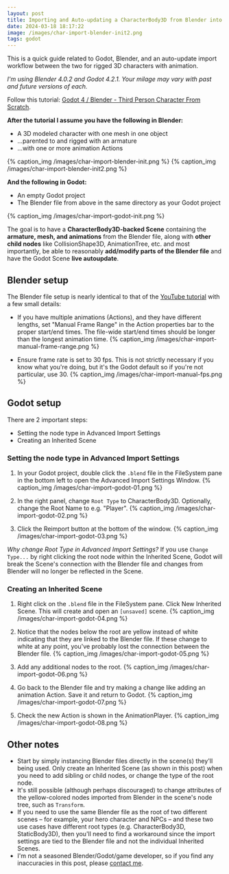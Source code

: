 ```yaml
---
layout: post
title: Importing and Auto-updating a CharacterBody3D from Blender into Godot 
date: 2024-03-18 18:17:22
image: /images/char-import-blender-init2.png
tags: godot
---
```


This is a quick guide related to Godot, Blender, and an auto-update import workflow between the two for rigged 3D characters with animation.

_I'm using Blender 4.0.2 and Godot 4.2.1. Your milage may vary with past and future versions of each._

Follow this tutorial: [Godot 4 / Blender - Third Person Character From Scratch](https://www.youtube.com/watch?v=VasHZZyPpYU).

**After the tutorial I assume you have the following in Blender:**

- A 3D modeled character with one mesh in one object
- ...parented to and rigged with an armature
- ...with one or more animation Actions

{% caption_img /images/char-import-blender-init.png %}
{% caption_img /images/char-import-blender-init2.png %}

**And the following in Godot:**

- An empty Godot project
- The Blender file from above in the same directory as your Godot project

{% caption_img /images/char-import-godot-init.png %}

The goal is to have a **CharacterBody3D-backed Scene** containing the **armature, mesh, and animations** from the Blender file, along with **other child nodes** like CollisionShape3D, AnimationTree, etc. and most importantly, be able to reasonably **add/modify parts of the Blender file** and have the Godot Scene **live autoupdate**.

## Blender setup

The Blender file setup is nearly identical to that of the [YouTube tutorial](https://www.youtube.com/watch?v=VasHZZyPpYU) with a few small details:

- If you have multiple animations (Actions), and they have different lengths, set "Manual Frame Range" in the Action properties bar to the proper start/end times. The file-wide start/end times should be longer than the longest animation time.
    {% caption_img /images/char-import-manual-frame-range.png %}

- Ensure frame rate is set to 30 fps. This is not strictly necessary if you know what you're doing, but it's the Godot default so if you're not particular, use 30.
    {% caption_img /images/char-import-manual-fps.png %}

## Godot setup

There are 2 important steps:

- Setting the node type in Advanced Import Settings
- Creating an Inherited Scene

### Setting the node type in Advanced Import Settings

1. In your Godot project, double click the `.blend` file in the FileSystem pane in the bottom left to open the Advanced Import Settings Window.
    {% caption_img /images/char-import-godot-01.png %}

2. In the right panel, change `Root Type` to CharacterBody3D. Optionally, change the Root Name to e.g. "Player".
    {% caption_img /images/char-import-godot-02.png %}

3. Click the Reimport button at the bottom of the window.
    {% caption_img /images/char-import-godot-03.png %}

_Why change Root Type in Advanced Import Settings?_ If you use `Change Type...` by right clicking the root node within the Inherited Scene, Godot will break the Scene's connection with the Blender file and changes from Blender will no longer be reflected in the Scene.

### Creating an Inherited Scene

1. Right click on the `.blend` file in the FileSystem pane. Click New Inherited Scene. This will create and open an `[unsaved]` scene.
    {% caption_img /images/char-import-godot-04.png %}

2. Notice that the nodes below the root are yellow instead of white indicating that they are linked to the Blender file. If these change to white at any point, you've probably lost the connection between the Blender file.
    {% caption_img /images/char-import-godot-05.png %}

3. Add any additional nodes to the root.
    {% caption_img /images/char-import-godot-06.png %}

4. Go back to the Blender file and try making a change like adding an animation Action. Save it and return to Godot.
    {% caption_img /images/char-import-godot-07.png %}

5. Check the new Action is shown in the AnimationPlayer.
    {% caption_img /images/char-import-godot-08.png %}

## Other notes

- Start by simply instancing Blender files directly in the scene(s) they'll being used. Only create an Inherited Scene (as shown in this post) when you need to add sibling or child nodes, or change the type of the root node.
- It's still possible (although perhaps discouraged) to change attributes of the yellow-colored nodes imported from Blender in the scene's node tree, such as `Transform`.
- If you need to use the same Blender file as the root of two different scenes – for example, your hero character and NPCs – and these two use cases have different root types (e.g. CharacterBody3D, StaticBody3D), then you'll need to find a workaround since the import settings are tied to the Blender file and not the individual Inherited Scenes.
- I'm not a seasoned Blender/Godot/game developer, so if you find any inaccuracies in this post, please [contact me](/about).